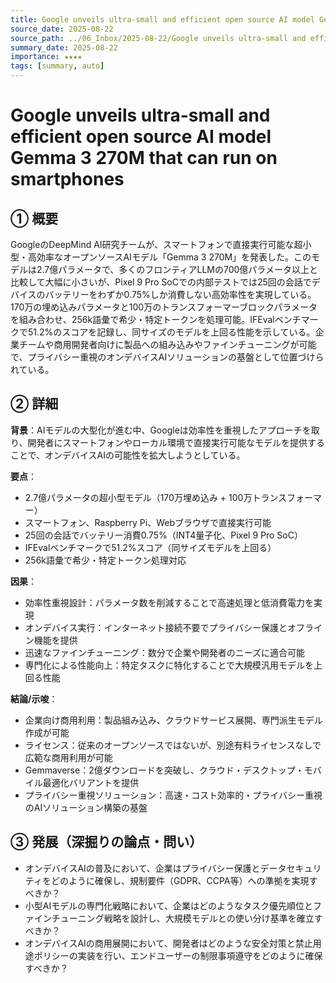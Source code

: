 ```yaml
---
title: Google unveils ultra-small and efficient open source AI model Gemma 3 270M that can run on smartphones
source_date: 2025-08-22
source_path: ../06_Inbox/2025-08-22/Google unveils ultra-small and efficient open source AI model Gemma 3 270M that can run on smartphones.md
summary_date: 2025-08-22
importance: ★★★★
tags: [summary, auto]
---
```


# Google unveils ultra-small and efficient open source AI model Gemma 3 270M that can run on smartphones

## ① 概要

GoogleのDeepMind AI研究チームが、スマートフォンで直接実行可能な超小型・高効率なオープンソースAIモデル「Gemma 3 270M」を発表した。このモデルは2.7億パラメータで、多くのフロンティアLLMの700億パラメータ以上と比較して大幅に小さいが、Pixel 9 Pro SoCでの内部テストでは25回の会話でデバイスのバッテリーをわずか0.75%しか消費しない高効率性を実現している。170万の埋め込みパラメータと100万のトランスフォーマーブロックパラメータを組み合わせ、256k語彙で希少・特定トークンを処理可能。IFEvalベンチマークで51.2%のスコアを記録し、同サイズのモデルを上回る性能を示している。企業チームや商用開発者向けに製品への組み込みやファインチューニングが可能で、プライバシー重視のオンデバイスAIソリューションの基盤として位置づけられている。

## ② 詳細

**背景**：AIモデルの大型化が進む中、Googleは効率性を重視したアプローチを取り、開発者にスマートフォンやローカル環境で直接実行可能なモデルを提供することで、オンデバイスAIの可能性を拡大しようとしている。

**要点**：
- 2.7億パラメータの超小型モデル（170万埋め込み + 100万トランスフォーマー）
- スマートフォン、Raspberry Pi、Webブラウザで直接実行可能
- 25回の会話でバッテリー消費0.75%（INT4量子化、Pixel 9 Pro SoC）
- IFEvalベンチマークで51.2%スコア（同サイズモデルを上回る）
- 256k語彙で希少・特定トークン処理対応

**因果**：
- 効率性重視設計：パラメータ数を削減することで高速処理と低消費電力を実現
- オンデバイス実行：インターネット接続不要でプライバシー保護とオフライン機能を提供
- 迅速なファインチューニング：数分で企業や開発者のニーズに適合可能
- 専門化による性能向上：特定タスクに特化することで大規模汎用モデルを上回る性能

**結論/示唆**：
- 企業向け商用利用：製品組み込み、クラウドサービス展開、専門派生モデル作成が可能
- ライセンス：従来のオープンソースではないが、別途有料ライセンスなしで広範な商用利用が可能
- Gemmaverse：2億ダウンロードを突破し、クラウド・デスクトップ・モバイル最適化バリアントを提供
- プライバシー重視ソリューション：高速・コスト効率的・プライバシー重視のAIソリューション構築の基盤

## ③ 発展（深掘りの論点・問い）

- オンデバイスAIの普及において、企業はプライバシー保護とデータセキュリティをどのように確保し、規制要件（GDPR、CCPA等）への準拠を実現すべきか？
- 小型AIモデルの専門化戦略において、企業はどのようなタスク優先順位とファインチューニング戦略を設計し、大規模モデルとの使い分け基準を確立すべきか？
- オンデバイスAIの商用展開において、開発者はどのような安全対策と禁止用途ポリシーの実装を行い、エンドユーザーの制限事項遵守をどのように確保すべきか？
